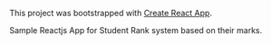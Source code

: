 This project was bootstrapped with [Create React App](https://github.com/facebookincubator/create-react-app).

Sample Reactjs App for Student Rank system based on their marks.
